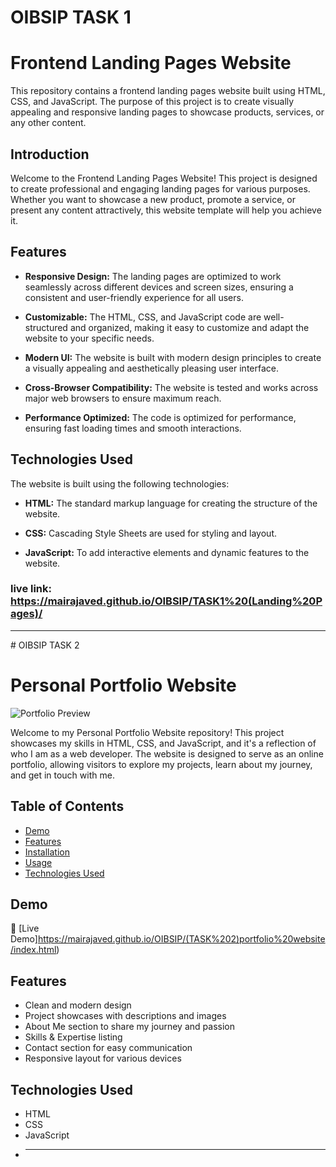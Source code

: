 # OIBSIP TASK 1

# Frontend Landing Pages Website

This repository contains a frontend landing pages website built using HTML, CSS, and JavaScript. The purpose of this project is to create visually appealing and responsive landing pages to showcase products, services, or any other content.

## Introduction

Welcome to the Frontend Landing Pages Website! This project is designed to create professional and engaging landing pages for various purposes. Whether you want to showcase a new product, promote a service, or present any content attractively, this website template will help you achieve it.

## Features

- **Responsive Design:** The landing pages are optimized to work seamlessly across different devices and screen sizes, ensuring a consistent and user-friendly experience for all users.

- **Customizable:** The HTML, CSS, and JavaScript code are well-structured and organized, making it easy to customize and adapt the website to your specific needs.

- **Modern UI:** The website is built with modern design principles to create a visually appealing and aesthetically pleasing user interface.

- **Cross-Browser Compatibility:** The website is tested and works across major web browsers to ensure maximum reach.

- **Performance Optimized:** The code is optimized for performance, ensuring fast loading times and smooth interactions.

## Technologies Used

The website is built using the following technologies:

- **HTML:** The standard markup language for creating the structure of the website.

- **CSS:** Cascading Style Sheets are used for styling and layout.

- **JavaScript:** To add interactive elements and dynamic features to the website.

### live link: https://mairajaved.github.io/OIBSIP/TASK1%20(Landing%20Pages)/
<hr />
# OIBSIP TASK 2

# Personal Portfolio Website

![Portfolio Preview](portfolio_preview.png)

Welcome to my Personal Portfolio Website repository! This project showcases my skills in HTML, CSS, and JavaScript, and it's a reflection of who I am as a web developer. The website is designed to serve as an online portfolio, allowing visitors to explore my projects, learn about my journey, and get in touch with me.

## Table of Contents

- [Demo](#demo)
- [Features](#features)
- [Installation](#installation)
- [Usage](#usage)
- [Technologies Used](#technologies-used)

## Demo

🔗 [Live Demo]https://mairajaved.github.io/OIBSIP/(TASK%202)portfolio%20website/index.html)

## Features

- Clean and modern design
- Project showcases with descriptions and images
- About Me section to share my journey and passion
- Skills & Expertise listing
- Contact section for easy communication
- Responsive layout for various devices

## Technologies Used

- HTML
- CSS
- JavaScript
- <hr/>
